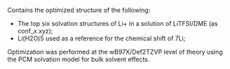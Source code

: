 Contains the optimized structure of the following:
* The top six solvation structures of Li+ in a 
solution of LiTFSI/DME (as conf_x.xyz); 
* Li(H2O)5 used as a reference for the chemical shift of 7Li; 

Optimization was performed at the wB97X/Def2TZVP level of theory using the PCM 
solvation model for bulk solvent effects.  